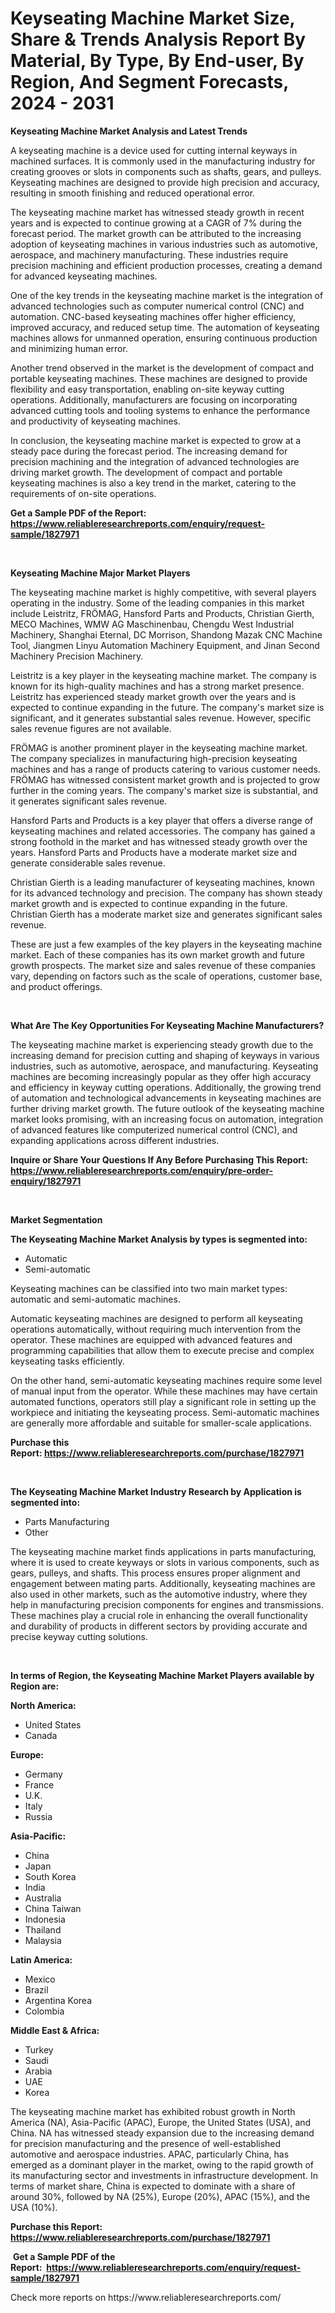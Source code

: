 <p><h1>Keyseating Machine Market Size, Share & Trends Analysis Report By Material, By Type, By End-user, By Region, And Segment Forecasts, 2024 - 2031</h1></p><p><strong>Keyseating Machine Market Analysis and Latest Trends</strong></p>
<p><p>A keyseating machine is a device used for cutting internal keyways in machined surfaces. It is commonly used in the manufacturing industry for creating grooves or slots in components such as shafts, gears, and pulleys. Keyseating machines are designed to provide high precision and accuracy, resulting in smooth finishing and reduced operational error.</p><p>The keyseating machine market has witnessed steady growth in recent years and is expected to continue growing at a CAGR of 7% during the forecast period. The market growth can be attributed to the increasing adoption of keyseating machines in various industries such as automotive, aerospace, and machinery manufacturing. These industries require precision machining and efficient production processes, creating a demand for advanced keyseating machines.</p><p>One of the key trends in the keyseating machine market is the integration of advanced technologies such as computer numerical control (CNC) and automation. CNC-based keyseating machines offer higher efficiency, improved accuracy, and reduced setup time. The automation of keyseating machines allows for unmanned operation, ensuring continuous production and minimizing human error.</p><p>Another trend observed in the market is the development of compact and portable keyseating machines. These machines are designed to provide flexibility and easy transportation, enabling on-site keyway cutting operations. Additionally, manufacturers are focusing on incorporating advanced cutting tools and tooling systems to enhance the performance and productivity of keyseating machines.</p><p>In conclusion, the keyseating machine market is expected to grow at a steady pace during the forecast period. The increasing demand for precision machining and the integration of advanced technologies are driving market growth. The development of compact and portable keyseating machines is also a key trend in the market, catering to the requirements of on-site operations.</p></p>
<p><strong>Get a Sample PDF of the Report:&nbsp; <a href="https://www.reliableresearchreports.com/enquiry/request-sample/1827971">https://www.reliableresearchreports.com/enquiry/request-sample/1827971</a></strong></p>
<p>&nbsp;</p>
<p><strong>Keyseating Machine Major Market Players</strong></p>
<p><p>The keyseating machine market is highly competitive, with several players operating in the industry. Some of the leading companies in this market include Leistritz, FRÖMAG, Hansford Parts and Products, Christian Gierth, MECO Machines, WMW AG Maschinenbau, Chengdu West Industrial Machinery, Shanghai Eternal, DC Morrison, Shandong Mazak CNC Machine Tool, Jiangmen Linyu Automation Machinery Equipment, and Jinan Second Machinery Precision Machinery.</p><p>Leistritz is a key player in the keyseating machine market. The company is known for its high-quality machines and has a strong market presence. Leistritz has experienced steady market growth over the years and is expected to continue expanding in the future. The company's market size is significant, and it generates substantial sales revenue. However, specific sales revenue figures are not available.</p><p>FRÖMAG is another prominent player in the keyseating machine market. The company specializes in manufacturing high-precision keyseating machines and has a range of products catering to various customer needs. FRÖMAG has witnessed consistent market growth and is projected to grow further in the coming years. The company's market size is substantial, and it generates significant sales revenue.</p><p>Hansford Parts and Products is a key player that offers a diverse range of keyseating machines and related accessories. The company has gained a strong foothold in the market and has witnessed steady growth over the years. Hansford Parts and Products have a moderate market size and generate considerable sales revenue.</p><p>Christian Gierth is a leading manufacturer of keyseating machines, known for its advanced technology and precision. The company has shown steady market growth and is expected to continue expanding in the future. Christian Gierth has a moderate market size and generates significant sales revenue.</p><p>These are just a few examples of the key players in the keyseating machine market. Each of these companies has its own market growth and future growth prospects. The market size and sales revenue of these companies vary, depending on factors such as the scale of operations, customer base, and product offerings.</p></p>
<p>&nbsp;</p>
<p><strong>What Are The Key Opportunities For Keyseating Machine Manufacturers?</strong></p>
<p><p>The keyseating machine market is experiencing steady growth due to the increasing demand for precision cutting and shaping of keyways in various industries, such as automotive, aerospace, and manufacturing. Keyseating machines are becoming increasingly popular as they offer high accuracy and efficiency in keyway cutting operations. Additionally, the growing trend of automation and technological advancements in keyseating machines are further driving market growth. The future outlook of the keyseating machine market looks promising, with an increasing focus on automation, integration of advanced features like computerized numerical control (CNC), and expanding applications across different industries.</p></p>
<p><strong>Inquire or Share Your Questions If Any Before Purchasing This Report: <a href="https://www.reliableresearchreports.com/enquiry/pre-order-enquiry/1827971">https://www.reliableresearchreports.com/enquiry/pre-order-enquiry/1827971</a></strong></p>
<p>&nbsp;</p>
<p><strong>Market Segmentation</strong></p>
<p><strong>The Keyseating Machine Market Analysis by types is segmented into:</strong></p>
<p><ul><li>Automatic</li><li>Semi-automatic</li></ul></p>
<p><p>Keyseating machines can be classified into two main market types: automatic and semi-automatic machines. </p><p>Automatic keyseating machines are designed to perform all keyseating operations automatically, without requiring much intervention from the operator. These machines are equipped with advanced features and programming capabilities that allow them to execute precise and complex keyseating tasks efficiently.</p><p>On the other hand, semi-automatic keyseating machines require some level of manual input from the operator. While these machines may have certain automated functions, operators still play a significant role in setting up the workpiece and initiating the keyseating process. Semi-automatic machines are generally more affordable and suitable for smaller-scale applications.</p></p>
<p><strong>Purchase this Report:&nbsp;<a href="https://www.reliableresearchreports.com/purchase/1827971">https://www.reliableresearchreports.com/purchase/1827971</a></strong></p>
<p>&nbsp;</p>
<p><strong>The Keyseating Machine Market Industry Research by Application is segmented into:</strong></p>
<p><ul><li>Parts Manufacturing</li><li>Other</li></ul></p>
<p><p>The keyseating machine market finds applications in parts manufacturing, where it is used to create keyways or slots in various components, such as gears, pulleys, and shafts. This process ensures proper alignment and engagement between mating parts. Additionally, keyseating machines are also used in other markets, such as the automotive industry, where they help in manufacturing precision components for engines and transmissions. These machines play a crucial role in enhancing the overall functionality and durability of products in different sectors by providing accurate and precise keyway cutting solutions.</p></p>
<p>&nbsp;</p>
<p><strong>In terms of Region, the Keyseating Machine Market Players available by Region are:</strong></p>
<p>
    <p> <strong> North America: </strong>
        <ul>
            <li>United States</li>
            <li>Canada</li>
        </ul>
        </p> 
    <p> <strong> Europe: </strong>
        <ul>
            <li>Germany</li>
            <li>France</li>
            <li>U.K.</li>
            <li>Italy</li>
            <li>Russia</li>
        </ul>
        </p> 
    <p> <strong> Asia-Pacific: </strong>
        <ul>
            <li>China</li>
            <li>Japan</li>
            <li>South Korea</li>
            <li>India</li>
            <li>Australia</li>
            <li>China Taiwan</li>
            <li>Indonesia</li>
            <li>Thailand</li>
            <li>Malaysia</li>
        </ul>
        </p> 
    <p> <strong> Latin America: </strong>
        <ul>
            <li>Mexico</li>
            <li>Brazil</li>
            <li>Argentina Korea</li>
            <li>Colombia</li>
        </ul>
        </p> 
    <p> <strong> Middle East & Africa: </strong>
        <ul>
            <li>Turkey</li>
            <li>Saudi</li>
            <li>Arabia</li>
            <li>UAE</li>
            <li>Korea</li>
        </ul>
    </p>
    </p>
<p><p>The keyseating machine market has exhibited robust growth in North America (NA), Asia-Pacific (APAC), Europe, the United States (USA), and China. NA has witnessed steady expansion due to the increasing demand for precision manufacturing and the presence of well-established automotive and aerospace industries. APAC, particularly China, has emerged as a dominant player in the market, owing to the rapid growth of its manufacturing sector and investments in infrastructure development. In terms of market share, China is expected to dominate with a share of around 30%, followed by NA (25%), Europe (20%), APAC (15%), and the USA (10%).</p></p>
<p><strong>Purchase this Report: <a href="https://www.reliableresearchreports.com/purchase/1827971">https://www.reliableresearchreports.com/purchase/1827971</a></strong></p>
<p>&nbsp;<strong>Get a Sample PDF of the Report:&nbsp;&nbsp;<a href="https://www.reliableresearchreports.com/enquiry/request-sample/1827971">https://www.reliableresearchreports.com/enquiry/request-sample/1827971</a></strong></p>
<p><strong></strong></p>
<p>Check more reports on https://www.reliableresearchreports.com/</p>